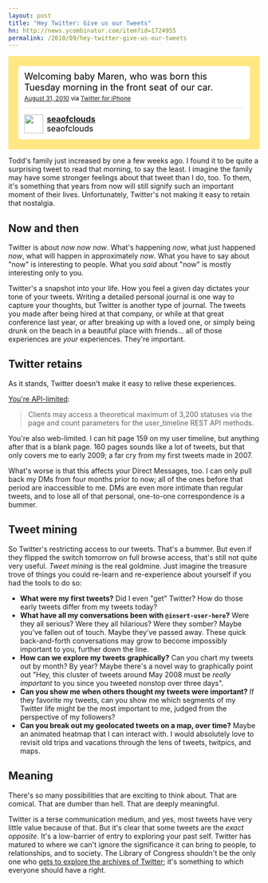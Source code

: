 ```yaml
---
layout: post
title: "Hey Twitter: Give us our Tweets"
hn: http://news.ycombinator.com/item?id=1724955
permalink: /2010/09/hey-twitter-give-us-our-tweets
---
```


<!-- http://twitter.com/seaofclouds/status/22623020685 --> <style type='text/css'>.bbpBox22623020685 {background:url(http://a3.twimg.com/profile_background_images/3131689/flowers.png) #FFE884;padding:20px;} p.bbpTweet{background:#fff;padding:10px 12px 10px 12px;margin:0 !important;min-height:48px;color:#000;font-size:18px !important;line-height:22px !important; -moz-border-radius:5px;-webkit-border-radius:5px} p.bbpTweet span.metadata{display:block;width:100%;clear:both;margin-top:8px;padding-top:12px;height:40px;border-top:1px solid #fff;border-top:1px solid #e6e6e6} p.bbpTweet span.metadata span.author{line-height:19px; font-size: .9em} p.bbpTweet span.author a{padding: 0 !important} p.bbpTweet span.metadata span.author img{float:left;margin:0 7px 0 0px !important;width:38px;height:38px;-webkit-box-shadow: none !important;} p.bbpTweet a:hover{text-decoration:underline}p.bbpTweet span.timestamp{font-size:12px;display:block}</style> <div class='bbpBox22623020685'><p class='bbpTweet'>Welcoming baby Maren, who was born  this Tuesday morning in the front seat of our car.<span class='timestamp'><a title='Tue Aug 31 14:55:26 +0000 2010' href='http://twitter.com/seaofclouds/status/22623020685'>August 31, 2010</a> via <a href="http://twitter.com/" rel="nofollow">Twitter for iPhone</a></span><span class='metadata'><span class='author'><a href='http://twitter.com/seaofclouds'><img src='http://a0.twimg.com/profile_images/20609372/birdie-icon_normal.png' /></a><strong><a href='http://twitter.com/seaofclouds'>seaofclouds</a></strong><br/>seaofclouds</span></span></p></div> <!-- end of tweet -->

Todd's family just increased by one a few weeks ago. I found it to be quite a
surprising tweet to read that morning, to say the least. I imagine the family
may have some stronger feelings about that tweet than I do, too. To them, it's
something that years from now will still signify such an important moment of
their lives. Unfortunately, Twitter's not making it easy to retain that
nostalgia.

## Now and then

Twitter is about *now now now*. What's happening *now*, what just happened
*now*, what will happen in approximately *now*. What you have to say about
"now" is interesting to people. What you *said* about "now" is mostly
interesting only to you.

Twitter's a snapshot into your life. How you feel a given day dictates your
tone of your tweets. Writing a detailed personal journal is one way to capture
your thoughts, but Twitter is another type of journal. The tweets you made
after being hired at that company, or while at that great conference last year,
or after breaking up with a loved one, or simply being drunk on the beach in a
beautiful place with friends... all of those experiences are *your*
experiences. They're important.

## Twitter retains

As it stands, Twitter doesn't make it easy to relive these experiences.

[You're API-limited](http://dev.twitter.com/pages/every_developer):

> Clients may access a theoretical maximum of 3,200 statuses via the page and
> count parameters for the user_timeline REST API methods. 

You're also web-limited. I can hit page 159 on my user timeline, but anything
after that is a blank page. 160 pages sounds like a lot of tweets, but that
only covers me to early 2009; a far cry from my first tweets made in 2007.

What's worse is that this affects your Direct Messages, too. I can only pull
back my DMs from four months prior to now; all of the ones before that period
are inaccessible to me. DMs are even more intimate than regular tweets, and to
lose all of that personal, one-to-one correspondence is a bummer.

## Tweet mining

So Twitter's restricting access to our tweets. That's a bummer. But even if
they flipped the switch tomorrow on full browse access, that's still not quite
very useful. *Tweet mining* is the real goldmine. Just imagine the treasure
trove of things you could re-learn and re-experience about yourself if you had
the tools to do so:

- **What were my first tweets?** Did I even "get" Twitter? How do those early
  tweets differ from my tweets today?
- **What have all my conversations been with `@insert-user-here`?** Were they
  all serious? Were they all hilarious? Were they somber? Maybe you've fallen
  out of touch. Maybe they've passed away. These quick back-and-forth
  conversations may grow to become impossibly important to you, further down
  the line.
- **How can we explore my tweets graphically?** Can you chart my tweets out by
  month? By year? Maybe there's a novel way to graphically point out "Hey, this
  cluster of tweets around May 2008 must be *really important* to you since you
  tweeted nonstop over three days".
- **Can you show me when others thought my tweets were important?** If they
  favorite my tweets, can you show me which segments of my Twitter life might
  be the most important to me, judged from the perspective of my followers?
- **Can you break out my geolocated tweets on a map, over time?** Maybe an
  animated heatmap that I can interact with. I would absolutely love to revisit
  old trips and vacations through the lens of tweets, twitpics, and maps.

## Meaning

There's so many possibilities that are exciting to think about. That are
comical. That are dumber than hell. That are deeply meaningful.

Twitter is a terse communication medium, and yes, most tweets have very little
value because of that. But it's clear that some tweets are the *exact
opposite*.  It's a low-barrier of entry to exploring your past self. Twitter
has matured to where we can't ignore the significance it can bring to people,
to relationships, and to society. The Library of Congress shouldn't be the only
one who [gets to explore the archives of
Twitter](http://blogs.loc.gov/loc/2010/04/how-tweet-it-is-library-acquires-entire-twitter-archive/);
it's something to which everyone should have a right.
